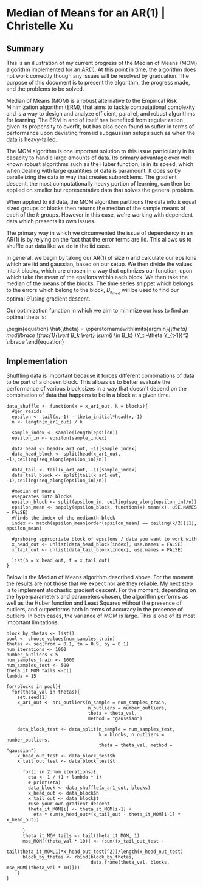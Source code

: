 # Median of Means for an AR(1) | Christelle Xu

## Summary

This is an illustration of my current progress of the Median of Means (MOM) algorithm implemented for an AR(1). At this point in time, the algorithm does not work correctly though any issues will be resolved by graduation. The purpose of this document is to present the algorithm, the progress made, and the problems to be solved.

Median of Means (MOM) is a robust alternative to the Empirical Risk Minimization algorithm (ERM), that aims to tackle computational complexity and is a way to design and analyze efficient, parallel, and robust algorithms for learning. The ERM in and of itself has benefited from regularization given its propensity to overfit, but has also been found to suffer in terms of performance upon deviating from iid subgaussian setups such as when the data is heavy-tailed. 

The MOM algorithm is one important solution to this issue particularly in its capacity to handle large amounts of data. Its primary advantage over well known robust algorithms such as the Huber function, is in its speed, which when dealing with large quantities of data is paramount. It does so by parallelizing the data in way that creates subproblems. The gradient descent, the most computationally heavy portion of learning, can then be applied on smaller but representative data that solves the general problem.

When applied to iid data, the MOM algorithm partitions the data into $k$ equal sized groups or blocks then returns the median of the sample means of each of the $k$ groups. However in this case, we're working with dependent data which presents its own issues.

The primary way in which we circumvented the issue of dependency in an AR(1) is by relying on the fact that the error terms are iid. This allows us to shuffle our data like we do in the iid case.

In general, we begin by taking our AR(1) of size $n$ and calculate our epsilons which are iid and gaussian, based on our setup. We then divide the values into $k$ blocks, which are chosen in a way that optimizes our function, upon which take the mean of the epsilons within each block. We then take the median of the means of the blocks. The time series snippet which belongs to the errors which belong to the block, $B_{k_{med}}$ will be used to find our optimal $\hat{\theta}$ using gradient descent.

Our optimization function in which we aim to minimize our loss to find an optimal theta is:

\begin{equation}
\hat{\theta} = \operatornamewithlimits{argmin}_{\theta} med\lbrace \frac{1}{\vert B_k \vert} \sum_{i \in B_k} (Y_t -\theta Y_{t-1})^2 \rbrace
\end{equation}



## Implementation

Shuffling data is important because it forces different combinations of data to be part of a chosen block. This allows us to better evaluate the performance of various block sizes in a way that doesn't depend on the combination of data that happens to be in a block at a given time.

```{r, eval = FALSE}
data_shuffle <- function(x = x_ar1_out, k = blocks){
  #gen resids
  epsilon <- tail(x,-1) - theta_initial*head(x,-1)
  n <- length(x_ar1_out) / k
  
  sample_index <- sample(length(epsilon))
  epsilon_in <- epsilon[sample_index]
  
  data_head <- head(x_ar1_out, -1)[sample_index]
  data_head_block <- split(head(x_ar1_out, -1),ceiling(seq_along(epsilon_in)/n))
  
  data_tail <- tail(x_ar1_out, -1)[sample_index]
  data_tail_block <- split(tail(x_ar1_out, -1),ceiling(seq_along(epsilon_in)/n))

  #median of means
  #separates into blocks
  epsilon_block <- split(epsilon_in, ceiling(seq_along(epsilon_in)/n)) 
  epsilon_mean <- sapply(epsilon_block, function(x) mean(x), USE.NAMES = FALSE)
  #finds the index of the medianth block
  index <- match(epsilon_mean[order(epsilon_mean) == ceiling(k/2)][1], epsilon_mean) 
  
  #grabbing appropriate block of epsilons / data you want to work with
  x_head_out <- unlist(data_head_block[index], use.names = FALSE)
  x_tail_out <- unlist(data_tail_block[index], use.names = FALSE)
  
  list(h = x_head_out, t = x_tail_out)
}
```

Below is the Median of Means algorithm described above. For the moment the results are not those that we expect nor are they reliable. My next step is to implement stochastic gradient descent. For the moment, depending on the hyperparameters and parameters chosen, the algorithm performs as well as the Huber function and Least Squares without the presence of outliers, and outperforms both in terms of accuracy in the presence of outliers. In both cases, the variance of MOM is large. This is one of its most important limitations.

```{r, eval=FALSE}
block_by_thetas <- list()
pool <- choose_values(num_samples_train)
thetas <- seq(from = 0.1, to = 0.9, by = 0.1)
num_iterations <- 1000
number_outliers <-5
num_samples_train <- 1000
num_samples_test <- 500
theta_it_MOM_tails <-c()
lambda = 15

for(blocks in pool){
  for(theta_val in thetas){
    set.seed(1)
    x_ar1_out <- ar1_outliers(n_sample = num_samples_train, 
                              n_outliers = number_outliers, 
                              theta = theta_val, 
                              method = "gaussian")

    data_block_test <- data_split(n_sample = num_samples_test, 
                                  k = blocks, n_outliers = number_outliers, 
                                  theta = theta_val, method = "gaussian")
    x_head_out_test <- data_block_test$h
    x_tail_out_test <- data_block_test$t
      
      for(i in 2:num_iterations){
        eta <- 1 / (1 + lambda * i)
        # print(eta)
        data_block <- data_shuffle(x_ar1_out, blocks)
        x_head_out <- data_block$h
        x_tail_out <- data_block$t
        #use your own gradient descent
        theta_it_MOM[i] <- theta_it_MOM[i-1] + 
          eta * sum(x_head_out*(x_tail_out - theta_it_MOM[i-1] * x_head_out))
        
      }
      theta_it_MOM_tails <- tail(theta_it_MOM, 1)
      mse_MOM[(theta_val * 10)] <- (sum((x_tail_out_test - 
                            tail(theta_it_MOM,1)*x_head_out_test)^2))/length(x_head_out_test)
      block_by_thetas <- rbind(block_by_thetas, 
                               data.frame(theta_val, blocks, mse_MOM[(theta_val * 10)]))
    }
}
```



